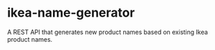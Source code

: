 # ikea-name-generator
A REST API that generates new product names based on existing Ikea product names.
